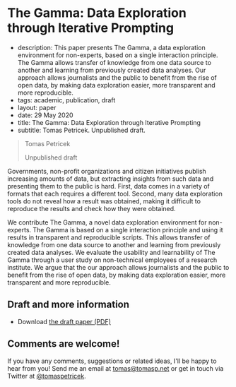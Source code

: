 # The Gamma: Data Exploration through Iterative Prompting

 - description: This paper presents The Gamma, a data exploration environment for non-experts,
 	   based on a single interaction principle. The Gamma allows transfer of knowledge from one
		 data source to another and learning from previously created data analyses.
 	 	 Our approach allows journalists and the public to benefit from the rise
 	 	 of open data, by making data exploration easier, more transparent and more reproducible.  
 - tags: academic, publication, draft
 - layout: paper
 - date: 29 May 2020
 - title: The Gamma: Data Exploration through Iterative Prompting
 - subtitle: Tomas Petricek. Unpublished draft.


> Tomas Petricek
>
> Unpublished draft

Governments, non-profit organizations and citizen initiatives publish increasing amounts of
data, but extracting insights from such data and presenting them to the public is hard.
First, data comes in a variety of formats that each requires a different tool. Second, many
data exploration tools do not reveal how a result was obtained, making it difficult to reproduce
the results and check how they were obtained.

We contribute The Gamma, a novel data exploration environment for non-experts. The Gamma is based
on a single interaction principle and using it results in transparent and reproducible scripts.
This allows transfer of knowledge from one data source to another and
learning from previously created data analyses. We evaluate the usability and learnability of
The Gamma through a user study on non-technical employees of a research institute.
We argue that the our approach allows journalists and the public to benefit from the rise
of open data, by making data exploration easier, more transparent and more reproducible.

## Draft and more information

 - Download [the draft paper (PDF)](iterative.pdf)

## Comments are welcome!

If you have any comments, suggestions or related ideas, I'll be happy to
hear from you! Send me an email at [tomas@tomasp.net](mailto:tomas@tomasp.net)
or get in touch via Twitter at [@tomaspetricek](http://twitter.com/tomaspetricek).
